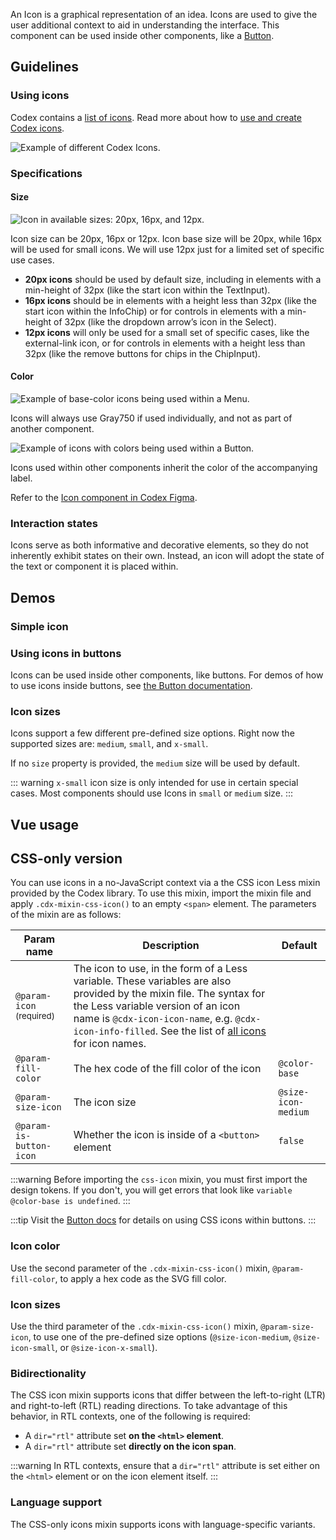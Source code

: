 <script setup>
import SimpleIcon from '@/../component-demos/icon/examples/SimpleIcon.vue';
import IconSizes from '@/../component-demos/icon/examples/IconSizes.vue';
</script>

An Icon is a graphical representation of an idea. Icons are used to give the
user additional context to aid in understanding the interface. This component
can be used inside other components, like a [Button](./button.md).

## Guidelines

### Using icons
Codex contains a [list of icons](/icons/all-icons.md).
Read more about how to [use and create Codex icons](/style-guide/icons.html).

![Example of different Codex Icons.](../../assets/components/icon-using.svg)

### Specifications

#### Size

![Icon in available sizes: 20px, 16px, and 12px.](../../assets/components/icon-specifications.svg)

Icon size can be 20px, 16px or 12px. Icon base size will be 20px, while 16px
will be used for small icons. We will use 12px just for a limited set of
specific use cases.

- **20px icons** should be used by default size, including in elements with a min-height of 32px (like the start icon within the TextInput).
- **16px icons** should be in elements with a height less than 32px (like the start icon within the InfoChip) or for controls in elements with a min-height of 32px (like the dropdown arrow’s icon in the Select).
- **12px icons** will only be used for a small set of specific cases, like the external-link icon, or for controls in elements with a height less than 32px (like the remove buttons for chips in the ChipInput).

#### Color

<div class="cdx-docs-col cdx-docs-col-start cdx-docs-col-m">

![Example of base-color icons being used within a Menu.](../../assets/components/icon-specfications-color-base.svg)

Icons will always use Gray750 if used individually, and not as part of another component.
</div>
<div class="cdx-docs-col cdx-docs-col-end cdx-docs-col-m">

![Example of icons with colors being used within a Button.](../../assets/components/icon-specfications-color-custom.svg)

Icons used within other components inherit the color of the accompanying label.
</div>

Refer to the [Icon component in Codex Figma](https://www.figma.com/file/KoDuJMadWBXtsOtzGS4134/%E2%9D%96-Codex-components?type=design&node-id=8381-79819&mode=design&t=2O0ceqiRfqCtnidq-11).

### Interaction states
Icons serve as both informative and decorative elements, so they do not
inherently exhibit states on their own. Instead, an icon will adopt the state of
the text or component it is placed within.

## Demos

### Simple icon

<cdx-demo-wrapper :force-controls="true">
<template v-slot:demo>
	<simple-icon />
</template>

<template v-slot:code>

:::code-group

<<< @/../component-demos/icon/examples/SimpleIcon.vue [NPM]

<<< @/../component-demos/icon/examples-mw/SimpleIcon.vue [MediaWiki]

:::

</template>
</cdx-demo-wrapper>

### Using icons in buttons
Icons can be used inside other components, like buttons. For demos of how to use icons inside
buttons, see [the Button documentation](./button#default-with-icon).

### Icon sizes
Icons support a few different pre-defined size options. Right now the supported sizes are:
`medium`, `small`, and `x-small`.

If no `size` property is provided, the `medium` size will be used by default.

<cdx-demo-wrapper>
<template v-slot:demo>
	<icon-sizes />
</template>

<template v-slot:code>

:::code-group

<<< @/../component-demos/icon/examples/IconSizes.vue [NPM]

<<< @/../component-demos/icon/examples-mw/IconSizes.vue [MediaWiki]

:::

</template>
</cdx-demo-wrapper>

::: warning
`x-small` icon size is only intended for use in certain special cases.
Most components should use Icons in `small` or `medium` size.
:::

## Vue usage

## CSS-only version

You can use icons in a no-JavaScript context via a the CSS icon Less mixin provided by the Codex
library. To use this mixin, import the mixin file and apply `.cdx-mixin-css-icon()` to an
empty `<span>` element. The parameters of the mixin are as follows:

| Param name | Description | Default |
| ---------- | ----------- | ------- |
| `@param-icon` <sup class="cdx-docs-required-indicator">(required)</sup> | The icon to use, in the form of a Less variable. These variables are also provided by the mixin file. The syntax for the Less variable version of an icon name is `@cdx-icon-icon-name`, e.g. `@cdx-icon-info-filled`. See the list of [all icons](../../icons/all-icons.md) for icon names. | |
| `@param-fill-color` | The hex code of the fill color of the icon | `@color-base` |
| `@param-size-icon` | The icon size | `@size-icon-medium` |
| `@param-is-button-icon` | Whether the icon is inside of a `<button>` element | `false` |

:::warning
Before importing the `css-icon` mixin, you must first import the design tokens. If you don't, you
will get errors that look like `variable @color-base is undefined`.
:::

:::tip
Visit the [Button docs](./button.md#with-css-icon) for details on using CSS icons within buttons.
:::

<cdx-demo-wrapper>
<template v-slot:demo>
	<p>
		<span class="cdx-demo-css-icon--code"></span> Code
	</p>
	<p>
		<span class="cdx-demo-css-icon--map-pin"></span> Map pin
	</p>
</template>

<template v-slot:code>

```html
<p>
	<span class="cdx-demo-css-icon--code"></span>
	Code
</p>
<p>
	<span class="cdx-demo-css-icon--map-pin"></span>
	Map pin
</p>
```

:::code-group

```less [NPM]
// Note: you must import the design tokens before importing the css-icon mixin
@import ( reference ) '@wikimedia/codex-design-tokens/theme-wikimedia-ui.less';
@import ( reference ) '@wikimedia/codex/mixins/css-icon.less';

.cdx-demo-css-icon {
	&--code {
		.cdx-mixin-css-icon( @cdx-icon-code );
	}

	&--map-pin {
		.cdx-mixin-css-icon( @cdx-icon-map-pin );
	}
}
```

```less [MediaWiki]
@import 'mediawiki.skin.variables.less';

.cdx-demo-css-icon {
	&--code {
		.cdx-mixin-css-icon( @cdx-icon-code );
	}

	&--map-pin {
		.cdx-mixin-css-icon( @cdx-icon-map-pin );
	}
}
```

:::

</template>
</cdx-demo-wrapper>

### Icon color

Use the second parameter of the `.cdx-mixin-css-icon()` mixin, `@param-fill-color`, to apply a hex
code as the SVG fill color.

<cdx-demo-wrapper>
<template v-slot:demo>
	<p>
		<span class="cdx-demo-css-icon--trash"></span>
		Delete
	</p>
</template>

<template v-slot:code>

```html
<p>
	<span class="cdx-demo-css-icon--trash"></span>
	Delete
</p>
```

:::code-group

```less [NPM]
// Note: you must import the design tokens before importing the css-icon mixin
@import ( reference ) '@wikimedia/codex-design-tokens/theme-wikimedia-ui.less';
@import ( reference ) '@wikimedia/codex/mixins/css-icon.less';

.cdx-demo-css-icon--trash {
	.cdx-mixin-css-icon( @cdx-icon-trash, @color-destructive );
}

```

```less [MediaWiki]
@import 'mediawiki.skin.variables.less';

.cdx-demo-css-icon--trash {
	.cdx-mixin-css-icon( @cdx-icon-trash, @color-destructive );
}

```

:::

</template>
</cdx-demo-wrapper>

### Icon sizes

Use the third parameter of the `.cdx-mixin-css-icon()` mixin, `@param-size-icon`, to use one of the pre-defined size options (`@size-icon-medium`, `@size-icon-small`, or `@size-icon-x-small`).

<cdx-demo-wrapper>
<template v-slot:demo>
	<p>
		<span class="cdx-demo-css-icon--bookmark"></span>
		Bookmark (medium)
	</p>
	<p>
		<span class="cdx-demo-css-icon--bell"></span>
		Bell (small)
	</p>
	<p>
		<span class="cdx-demo-css-icon--arrow-next"></span>
		Arrow next (extra-small)
	</p>
</template>
<template v-slot:code>

```html
<p>
	<span class="cdx-demo-css-icon--bookmark"></span>
	Bookmark (medium)
</p>
<p>
	<span class="cdx-demo-css-icon--bell"></span>
	Bell (small)
</p>
<p>
	<span class="cdx-demo-css-icon--arrow-next"></span>
	Arrow next (extra-small)
</p>
```

:::code-group

```less [NPM]
// Note: you must import the design tokens before importing the css-icon mixin
@import ( reference ) '@wikimedia/codex-design-tokens/theme-wikimedia-ui.less';
@import ( reference ) '@wikimedia/codex/mixins/css-icon.less';

.cdx-demo-css-icon {
	&--bookmark {
		// No size parameter added, so default size of medium will be used.
		.cdx-mixin-css-icon( @cdx-icon-bookmark );
	}

	&--bell {
		// Size parameter included via a named parameter.
		.cdx-mixin-css-icon( @cdx-icon-bell, @param-size-icon: @size-icon-small );
	}

	&--arrow-next {
		.cdx-mixin-css-icon( @cdx-icon-arrow-next, @param-size-icon: @size-icon-x-small );
	}
}
```

```less [MediaWiki]
@import 'mediawiki.skin.variables.less';

.cdx-demo-css-icon {
	&--bookmark {
		// No size parameter added, so default size of medium will be used.
		.cdx-mixin-css-icon( @cdx-icon-bookmark );
	}

	&--bell {
		// Size parameter included via a named parameter.
		.cdx-mixin-css-icon( @cdx-icon-bell, @param-size-icon: @size-icon-small );
	}

	&--arrow-next {
		.cdx-mixin-css-icon( @cdx-icon-arrow-next, @param-size-icon: @size-icon-x-small );
	}
}
```

:::

</template>
</cdx-demo-wrapper>

### Bidirectionality

The CSS icon mixin supports icons that differ between the left-to-right (LTR) and
right-to-left (RTL) reading directions. To take advantage of this behavior, in RTL contexts, one of
the following is required:

- A `dir="rtl"` attribute set **on the `<html>` element**.
- A `dir="rtl"` attribute set **directly on the icon span**.

:::warning
In RTL contexts, ensure that a `dir="rtl"` attribute is set either on the `<html>` element or on the
icon element itself.
:::

<cdx-demo-wrapper>
<template v-slot:demo>
	<p>
		<span dir="ltr" class="cdx-demo-css-icon cdx-demo-css-icon--article"></span>
		Article (LTR)
	</p>
	<p>
		<span dir="rtl" class="cdx-demo-css-icon cdx-demo-css-icon--article"></span>
		Article (RTL)
	</p>
</template>

<template v-slot:code>

```html
<p>
	<span dir="ltr" class="cdx-demo-css-icon cdx-demo-css-icon--article"></span>
	Article (LTR)
</p>
<p>
	<span dir="rtl" class="cdx-demo-css-icon cdx-demo-css-icon--article"></span>
	Article (RTL)
</p>
```

:::code-group

```less [NPM]
// Note: you must import the design tokens before importing the css-icon mixin
@import ( reference ) '@wikimedia/codex-design-tokens/theme-wikimedia-ui.less';
@import ( reference ) '@wikimedia/codex/mixins/css-icon.less';

.cdx-demo-css-icon {
	&--article {
		.cdx-mixin-css-icon( @cdx-icon-article );
	}
}
```

```less [MediaWiki]
@import 'mediawiki.skin.variables.less';

.cdx-demo-css-icon {
	&--article {
		.cdx-mixin-css-icon( @cdx-icon-article );
	}
}
```

:::

</template>
</cdx-demo-wrapper>

### Language support

The CSS-only icons mixin supports icons with language-specific variants.

<cdx-demo-wrapper>
<template v-slot:demo>
	<p lang="de">
		<span class="cdx-demo-css-icon cdx-demo-css-icon--strikethrough"></span>
		Strikethrough (German)
	</p>
	<p lang="en">
		<span class="cdx-demo-css-icon cdx-demo-css-icon--strikethrough"></span>
		Strikethrough (English)
	</p>
	<p lang="fi">
		<span class="cdx-demo-css-icon cdx-demo-css-icon--strikethrough"></span>
		Strikethrough (Finnish)
	</p>
</template>

<template v-slot:code>

```html
<p lang="de">
	<span class="cdx-demo-css-icon cdx-demo-css-icon--strikethrough"></span>
	Strikethrough (German)
</p>
<p lang="en">
	<span class="cdx-demo-css-icon cdx-demo-css-icon--strikethrough"></span>
	Strikethrough (English)
</p>
<p lang="fi">
	<span class="cdx-demo-css-icon cdx-demo-css-icon--strikethrough"></span>
	Strikethrough (Finnish)
</p>
```

:::code-group

```less [NPM]
// Note: you must import the design tokens before importing the css-icon mixin
@import ( reference ) '@wikimedia/codex-design-tokens/theme-wikimedia-ui.less';
@import ( reference ) '@wikimedia/codex/mixins/css-icon.less';

.cdx-demo-css-icon {
	&--strikethrough {
		.cdx-mixin-css-icon( @cdx-icon-strikethrough );
	}
}
```

```less [MediaWiki]
@import 'mediawiki.skin.variables.less';

.cdx-demo-css-icon {
	&--strikethrough {
		.cdx-mixin-css-icon( @cdx-icon-strikethrough );
	}
}
```

:::

</template>
</cdx-demo-wrapper>

<style lang="less" scoped>
@import ( reference ) '@wikimedia/codex-design-tokens/theme-wikimedia-ui.less';
@import ( reference ) '@wikimedia/codex/mixins/css-icon.less';

.cdx-demo-css-icon {
	&--code {
		.cdx-mixin-css-icon( @cdx-icon-code );
	}

	&--map-pin {
		.cdx-mixin-css-icon( @cdx-icon-map-pin );
	}

	&--trash {
		.cdx-mixin-css-icon( @cdx-icon-trash, @color-destructive );
	}

	&--bookmark {
		.cdx-mixin-css-icon( @cdx-icon-bookmark );
	}

	&--bell {
		.cdx-mixin-css-icon( @cdx-icon-bell, @param-size-icon: @size-icon-small );
	}

	&--arrow-next {
		.cdx-mixin-css-icon( @cdx-icon-arrow-next, @param-size-icon: @size-icon-x-small );
	}

	&--article {
		.cdx-mixin-css-icon( @cdx-icon-article );
	}

	&--strikethrough {
		.cdx-mixin-css-icon( @cdx-icon-strikethrough );
	}
}
</style>
